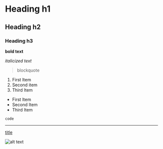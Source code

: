 # Heading h1

## Heading h2

### Heading h3


**bold text** 


*italicized text*


> blockquote


 1. First Item
 1. Second item
 1. Third Item

 - First Item
 - Second Item
 - Third Item


`code`


---


[title](https://theuselessweb.com/)



![alt text](racoon.jpg)

